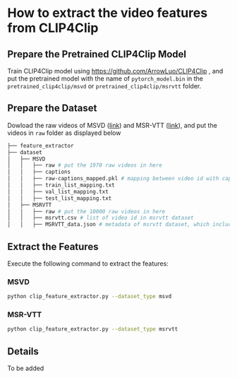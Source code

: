# How to extract the video features from CLIP4Clip
## Prepare the Pretrained CLIP4Clip Model
Train CLIP4Clip model using https://github.com/ArrowLuo/CLIP4Clip , and put the pretrained model with the name of `pytorch_model.bin` in the `pretrained_clip4clip/msvd` or `pretrained_clip4clip/msrvtt` folder.

## Prepare the Dataset
Dowload the raw videos of MSVD ([link](https://www.cs.utexas.edu/users/ml/clamp/videoDescription/)) and MSR-VTT ([link](https://github.com/VisionLearningGroup/caption-guided-saliency/issues/6)), and put the videos in `raw` folder as displayed below
```bash
├── feature_extractor
├── dataset
│   ├── MSVD
│   │   ├── raw # put the 1970 raw videos in here
│   │   ├── captions 
│   │   ├── raw-captions_mapped.pkl # mapping between video id with captions
│   │   ├── train_list_mapping.txt
│   │   ├── val_list_mapping.txt
│   │   ├── test_list_mapping.txt
│   ├── MSRVTT
│   │   ├── raw # put the 10000 raw videos in here
│   │   ├── msrvtt.csv # list of video id in msrvtt dataset
│   │   ├── MSRVTT_data.json # metadata of msrvtt dataset, which includes video url, video id, and caption
```
## Extract the Features
Execute the following command to extract the features:
### MSVD
```bash
python clip_feature_extractor.py --dataset_type msvd
```
### MSR-VTT
```bash
python clip_feature_extractor.py --dataset_type msrvtt
```
## Details
To be added

